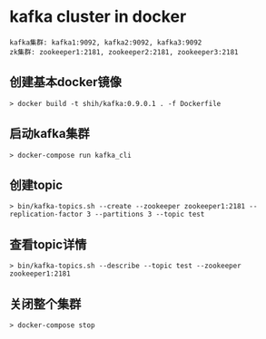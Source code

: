 # kafka cluster in docker
```
kafka集群: kafka1:9092, kafka2:9092, kafka3:9092
zk集群: zookeeper1:2181, zookeeper2:2181, zookeeper3:2181
```
## 创建基本docker镜像
```
> docker build -t shih/kafka:0.9.0.1 . -f Dockerfile
```

## 启动kafka集群
```
> docker-compose run kafka_cli
```

## 创建topic
```
> bin/kafka-topics.sh --create --zookeeper zookeeper1:2181 --replication-factor 3 --partitions 3 --topic test
```

## 查看topic详情
```
> bin/kafka-topics.sh --describe --topic test --zookeeper zookeeper1:2181
```

## 关闭整个集群
```
> docker-compose stop
```
